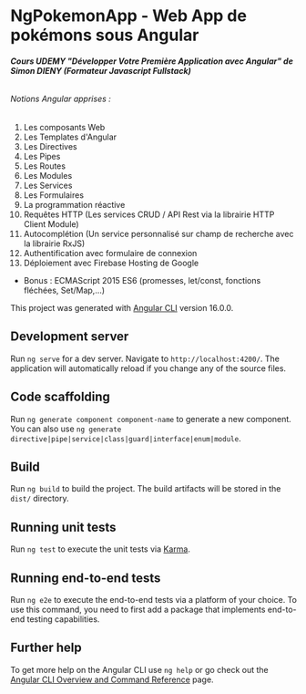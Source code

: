 # NgPokemonApp - Web App de pokémons sous Angular

<h6><strong>Cours UDEMY "Développer Votre Première Application avec Angular" de Simon DIENY (Formateur Javascript Fullstack)</strong></h6>
<h6>Notions Angular apprises :</h6>
<ol>
    <li>Les composants Web</li>
    <li>Les Templates d'Angular</li>    
    <li>Les Directives</li>
    <li>Les Pipes</li>
    <li>Les Routes</li>
    <li>Les Modules</li>
    <li>Les Services</li>
    <li>Les Formulaires</li>
    <li>La programmation réactive</li>
    <li>Requêtes HTTP (Les services CRUD / API Rest via la librairie HTTP Client Module)</li>
    <li>Autocomplétion (Un service personnalisé sur champ de recherche avec la librairie RxJS)</li>
    <li>Authentification avec formulaire de connexion</li>
    <li>Déploiement avec Firebase Hosting de Google</li>
</ol>
<ul>
    <li>Bonus : ECMAScript 2015 ES6 (promesses, let/const, fonctions fléchées, Set/Map,...)</li>
</ul>

This project was generated with [Angular CLI](https://github.com/angular/angular-cli) version 16.0.0.

## Development server

Run `ng serve` for a dev server. Navigate to `http://localhost:4200/`. The application will automatically reload if you change any of the source files.

## Code scaffolding

Run `ng generate component component-name` to generate a new component. You can also use `ng generate directive|pipe|service|class|guard|interface|enum|module`.

## Build

Run `ng build` to build the project. The build artifacts will be stored in the `dist/` directory.

## Running unit tests

Run `ng test` to execute the unit tests via [Karma](https://karma-runner.github.io).

## Running end-to-end tests

Run `ng e2e` to execute the end-to-end tests via a platform of your choice. To use this command, you need to first add a package that implements end-to-end testing capabilities.

## Further help

To get more help on the Angular CLI use `ng help` or go check out the [Angular CLI Overview and Command Reference](https://angular.io/cli) page.
